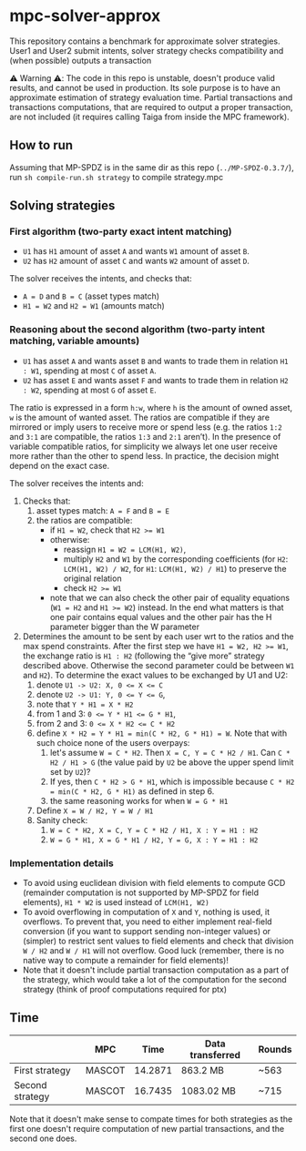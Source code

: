 # mpc-solver-approx

This repository contains a benchmark for approximate solver strategies. User1 and User2 submit intents, solver strategy checks compatibility and (when possible) outputs a transaction

⚠️  Warning ⚠️:
The code in this repo is unstable, doesn't produce valid results, and cannot be used in production. Its sole purpose is to have an approximate estimation of strategy evaluation time. Partial transactions and transactions computations, that are required to output a proper transaction, are not included (it requires calling Taiga from inside the MPC framework).

## How to run
Assuming that MP-SPDZ is in the same dir as this repo (`../MP-SPDZ-0.3.7/`), run `sh compile-run.sh strategy` to compile strategy.mpc

## Solving strategies

### First algorithm (two-party exact intent matching)
- `U1` has `H1` amount of asset `A` and wants `W1` amount of asset `B`. 
- `U2` has `H2` amount of asset `C` and wants `W2` amount of asset `D`. 

The solver receives the intents, and checks that:
- `A = D` and `B = C` (asset types match)
- `H1 = W2` and `H2 = W1` (amounts match)

### Reasoning about the second algorithm (two-party intent matching, variable amounts)
- `U1` has asset `A` and wants asset `B` and wants to trade them in relation `H1 : W1`, spending at most `C` of asset `A`.
- `U2` has asset `E` and wants asset `F` and wants to trade them in relation `H2 : W2`, spending at most `G` of asset `E`.

The ratio is expressed in a form `h:w`, where `h` is the amount of owned asset, `w` is the amount of wanted asset. The ratios are compatible if they are mirrored or imply users to receive more or spend less (e.g. the ratios `1:2` and `3:1` are compatible, the ratios `1:3` and `2:1` aren’t). In the presence of variable compatible ratios, for simplicity we always let one user receive more rather than the other to spend less. In practice, the decision might depend on the exact case. 

The solver receives the intents and:
1. Checks that:
    1. asset types match: `A = F` and `B = E`
    2. the ratios are compatible:
        - if `H1 = W2`, check that `H2 >= W1`
        - otherwise:
            - reassign `H1 = W2 = LCM(H1, W2)`, 
            - multiply `H2` and `W1` by the corresponding coefficients (for `H2`: `LCM(H1, W2) / W2`, for `H1`: `LCM(H1, W2) / H1`) to preserve the original relation
            - check `H2 >= W1`
        - note that we can also check the other pair of equality equations (`W1 = H2` and `H1 >= W2`) instead. In the end what matters is that one pair contains equal values and the other pair has the H parameter bigger than the W parameter
2. Determines the amount to be sent by each user wrt to the ratios and the max spend constraints. After the first step we have `H1 = W2, H2 >= W1`, the exchange ratio is `H1 : H2` (following the “give more” strategy described above. Otherwise the second parameter could be between `W1` and `H2`). To determine the exact values to be exchanged by U1 and U2:
      1. denote `U1 -> U2: X, 0 <= X <= C`
      2. denote `U2 -> U1: Y, 0 <= Y <= G`,
      3. note that `Y * H1 = X * H2`
      4. from 1 and 3: `0 <= Y * H1 <= G * H1`,
      5. from 2 and 3: `0 <= X * H2 <= C * H2`
      6. define `X * H2 = Y * H1 = min(C * H2, G * H1) = W`. Note that with such choice none of the users overpays:
          1. let's assume `W = C * H2`. Then `X = C, Y = C * H2 / H1`. Can `C * H2 / H1 > G` (the value paid by `U2` be above the upper spend limit set by `U2`)?
          2. If yes, then `C * H2 > G * H1`, which is impossible because `C * H2 = min(C * H2, G * H1)` as defined in step 6.
          3. the same reasoning works for when `W = G * H1`
      8. Define `X = W / H2, Y = W / H1`
      9. Sanity check:
         1. `W = C * H2, X = C, Y = C * H2 / H1, X : Y = H1 : H2`
         2. `W = G * H1, X = G * H1 / H2, Y = G, X : Y = H1 : H2`

### Implementation details
- To avoid using euclidean division with field elements to compute GCD (remainder computation is not supported by MP-SPDZ for field elements), `H1 * W2` is used instead of `LCM(H1, W2)`
- To avoid overflowing in computation of `X` and `Y`, nothing is used, it overflows. To prevent that, you need to either implement real-field conversion (if you want to support sending non-integer values) or (simpler) to restrict sent values to field elements and check that division `W / H2` and `W / H1` will not overflow. Good luck (remember, there is no native way to compute a remainder for field elements)!
- Note that it doesn't include partial transaction computation as a part of the strategy, which would take a lot of the computation for the second strategy (think of proof computations required for ptx)

## Time

||MPC|Time|Data transferred|Rounds|
|-|-|-|-|-|
|First strategy|MASCOT|14.2871|863.2 MB|~563|
|Second strategy|MASCOT|16.7435|1083.02 MB|~715|

Note that it doesn't make sense to compate times for both strategies as the first one doesn't require computation of new partial transactions, and the second one does.
